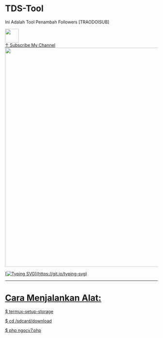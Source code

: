 # TDS-Tool

Ini Adalah Tool Penambah Followers [TRAODOISUB]

<a href="https://youtube.com/channel/UCEWzQWxEdrxawnmQtZ3mEZQ"><img src="https://telegra.ph/file/be529c4fef00a0c972c27.jpg" style="border-radius:5;" width="45px" alt=""><br></h1> ↑ Subscribe My Channel
<img src="https://telegra.ph/file/f8085608fcee7c9e5c368.jpg" style="border-radius:5;" width="720px" alt=""><br></h1>



[![Typing SVG](https://readme-typing-svg.herokuapp.com?color=%FFC0CB&lines=Harus+Menggunakan+Akun+Tumbal+!!!)](https://git.io/typing-svg)


----------------------
# Cara Menjalankan Alat:
$ termux-setup-storage

$ cd /sdcard/download

$ php ngocv7.php

